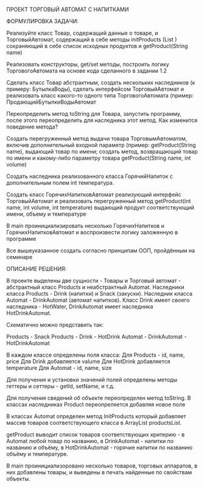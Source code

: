 ПРОЕКТ ТОРГОВЫЙ АВТОМАТ С НАПИТКАМИ

ФОРМУЛИРОВКА ЗАДАЧИ:

Реализуйте класс Товар, содержащий данные о товаре, и ТорговыйАвтомат, содержащий в себе методы initProducts (List <Product>) сохраняющий в себе список исходных продуктов и getProduct(String name)

Реализовать конструкторы, get/set методы, построить логику ТорговогоАвтомата на основе кода сделанного в задании 1.2

Сделать класс Товар абстрактным, создать нескольких наследников (к примеру: БутылкаВоды), сделать интерфейсом ТорговыйАвтомат и реализовать класс какого-то одного типа ТорговогоАвтомата (пример: ПродающийБутылкиВодыАвтомат

Переопределить метод toString для Товара, запустить программу, после этого переопределить для наследника этот метод. Как изменится поведение метода?

Создать перегруженный метод выдачи товара ТорговымАвтоматом, включив дополнительный входной параметр (пример: getProduct(String name), выдающий товар по имени; создать метод, возвращающий товар по имени и какому-либо параметру товара getProduct(String name, int volume)

Создать наследника реализованного класса ГорячийНапиток с дополнительным полем int температура.

Создать класс ГорячихНапитковАвтомат реализующий интерфейс ТорговыйАвтомат и реализовать перегруженный метод getProduct(int name, int volume, int temperature) выдающий продукт соответствующий имени, объему и температуре

В main проинициализировать несколько ГорячихНапитков и ГорячихНапитковАвтомат и воспроизвести логику заложенную в программе

Все вышеуказанное создать согласно принципам ООП, пройдённым на семинаре

ОПИСАНИЕ РЕШЕНИЯ:

В проекте выделены две сущности - Товары и Торговый автомат - абстрактный класс Products и неабстрактный Automat. Наследники класса Products - Drink (напитки) и Snack (закуски). Наследник класса Automat - DrinkAutomat (автомат напитков). Класс Drink имеет своего наследника - HotWater, DrinkAutomat имеет наследника HotDrinkAutomat. 

Схематично можно представить так:

Products - Snack
Products - Drink - HotDrink
Automat - DrinkAutomat - HotDrinkAutomat
        
В каждом классе определены поля класса:
Для Products - id, name, price
Для Drink добавляется valume
Для HotDrink добавляется temperature
Для Automat - id, name, size

Для получения и установки значений полей определены методы геттеры и сеттеры - getId, setName, и т.д.

Для получения сведений об объекте переопределен метод toString. В классах наследниках Product переопреляется добавляя новое поле

В классах Automat определен метод InitProducts который добавляет массив товаров соответствующего класса в ArrayList productsList.

getProduct выводит список товаров соответствующих критерию - в Automat любой товар по названию, в DrinkAutomat - напитки по названию и объёму, в HotDrinkAutomat - горячие напитки по названию объёму и температуре.

В main проинициализоровано несколько товаров, торговых аппаратов, в них добавлены товары, и выведены в печать найденные по свойствам объекты.
